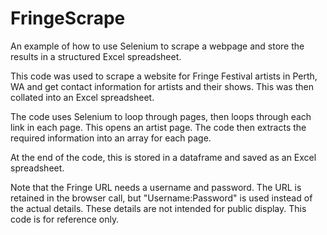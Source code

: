 # FringeScrape

An example of how to use Selenium to scrape a webpage and store the results in a structured Excel spreadsheet.

This code was used to scrape a website for Fringe Festival artists in Perth, WA and get contact information for artists and their shows. This was then collated into an Excel spreadsheet.

The code uses Selenium to loop through pages, then loops through each link in each page. This opens an artist page. The code then extracts the required information into an array for each page.

At the end of the code, this is stored in a dataframe and saved as an Excel spreadsheet.

Note that the Fringe URL needs a username and password. The URL is retained in the browser call, but "Username:Password" is used instead of the actual details. These details are not intended for public display. This code is for reference only.
